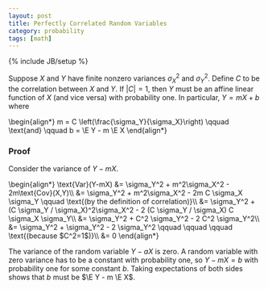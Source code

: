 ```yaml
---
layout: post
title: Perfectly Correlated Random Variables
category: probability
tags: [math]
---
```

{% include JB/setup %}

$\newcommand{\E}{\mathbb{E}}$Suppose $X$ and $Y$ have finite nonzero variances $\sigma_X^2$ and $\sigma_Y^2$. Define $C$ to be the correlation between $X$ and $Y$. If $\vert C \vert=1$, then $Y$ must be an affine linear function of $X$ (and vice versa) with probability one. In particular, $Y = mX + b$ where

<div>\begin{align*}
m = C \left(\frac{\sigma_Y}{\sigma_X}\right) \qquad \text{and} \qquad b = \E Y - m \E X
\end{align*}</div>


### Proof

Consider the variance of $Y-mX$.

<div>\begin{align*}
\text{Var}(Y-mX) &= \sigma_Y^2 + m^2\sigma_X^2 - 2m\text{Cov}(X,Y)\\
 &= \sigma_Y^2 + m^2\sigma_X^2 - 2m C \sigma_X \sigma_Y \qquad \text{(by the definition of correlation)}\\
 &= \sigma_Y^2 + (C \sigma_Y / \sigma_X)^2\sigma_X^2 - 2 (C \sigma_Y / \sigma_X) C \sigma_X \sigma_Y\\
 &= \sigma_Y^2 + C^2 \sigma_Y^2 - 2 C^2 \sigma_Y^2\\
 &= \sigma_Y^2 + \sigma_Y^2 - 2 \sigma_Y^2 \qquad \qquad \qquad \text{(because $C^2=1$)}\\
 &= 0
\end{align*}</div>

The variance of the random variable $Y-aX$ is zero.  A random variable with zero variance has to be a constant with probability one, so $Y-mX=b$ with probability one for some constant $b$. Taking expectations of both sides shows that $b$ must be $\E Y - m \E X$.

